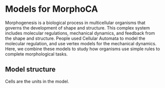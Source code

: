 # Models for MorphoCA

Morphogenesis is a biological process in multicellular organisms that governs the development of shape and structure. 
This complex system includes molecular regulations, mechanical dynamics, and feedback from the shape and structure. 
People used Cellular Automata to model the molecular regulation, and use vertex models for the mechanical dynamics.
Here, we combine these models to study how organisms use simple rules to complete morphological tasks.

## Model structure

Cells are the units in the model. 

